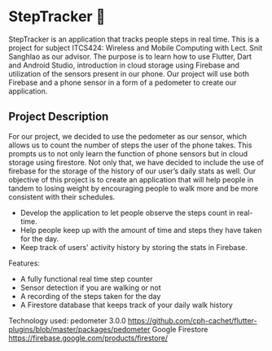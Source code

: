 # StepTracker 🐾
StepTracker is an application that tracks people steps in real time.
This is a project for subject ITCS424: Wireless and Mobile Computing with Lect. Snit Sanghlao as our advisor.
The purpose is to learn how to use Flutter, Dart and Android Studio, introduction in cloud storage using Firebase and utilization of the sensors present in our phone.
Our project will use both Firebase and a phone sensor in a form of a pedometer to create our application.

## Project Description
For our project, we decided to use the pedometer as our sensor, which allows us to count the number of steps the user of the phone takes.
This prompts us to not only learn the function of phone sensors but in cloud storage using firestore.
Not only that, we have decided to include the use of firebase for the storage of the history of our user’s daily stats as well.
Our objective of this project is to create an application that will help people in tandem to losing weight by encouraging people to walk more and be more consistent with their schedules.
- Develop the application to let people observe the steps count in real-time.
- Help people keep up with the amount of time and steps they have taken for the day.
- Keep track of users' activity history by storing the stats in Firebase.

Features:
- A fully functional real time step counter
- Sensor detection if you are walking or not
- A recording of the steps taken for the day
- A Firestore database that keeps track of your daily walk history

Technology used:
pedometer 3.0.0
https://github.com/cph-cachet/flutter-plugins/blob/master/packages/pedometer
Google Firestore
https://firebase.google.com/products/firestore/
